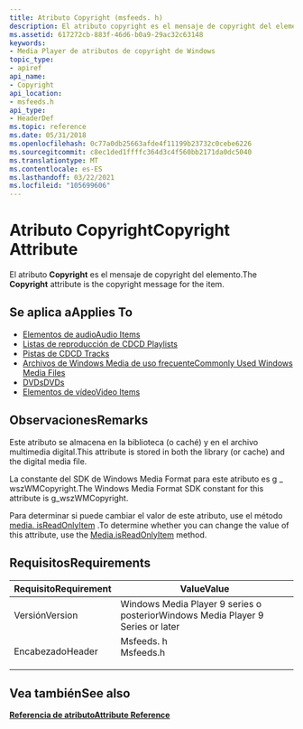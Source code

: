 ```yaml
---
title: Atributo Copyright (msfeeds. h)
description: El atributo copyright es el mensaje de copyright del elemento.
ms.assetid: 617272cb-883f-46d6-b0a9-29ac32c63148
keywords:
- Media Player de atributos de copyright de Windows
topic_type:
- apiref
api_name:
- Copyright
api_location:
- msfeeds.h
api_type:
- HeaderDef
ms.topic: reference
ms.date: 05/31/2018
ms.openlocfilehash: 0c77a0db25663afde4f11199b23732c0cebe6226
ms.sourcegitcommit: c8ec1ded1ffffc364d3c4f560bb2171da0dc5040
ms.translationtype: MT
ms.contentlocale: es-ES
ms.lasthandoff: 03/22/2021
ms.locfileid: "105699606"
---
```

# <a name="copyright-attribute"></a><span data-ttu-id="9e749-104">Atributo Copyright</span><span class="sxs-lookup"><span data-stu-id="9e749-104">Copyright Attribute</span></span>

<span data-ttu-id="9e749-105">El atributo **Copyright** es el mensaje de copyright del elemento.</span><span class="sxs-lookup"><span data-stu-id="9e749-105">The **Copyright** attribute is the copyright message for the item.</span></span>

## <a name="applies-to"></a><span data-ttu-id="9e749-106">Se aplica a</span><span class="sxs-lookup"><span data-stu-id="9e749-106">Applies To</span></span>

-   [<span data-ttu-id="9e749-107">Elementos de audio</span><span class="sxs-lookup"><span data-stu-id="9e749-107">Audio Items</span></span>](audio-item-attributes.md)
-   [<span data-ttu-id="9e749-108">Listas de reproducción de CD</span><span class="sxs-lookup"><span data-stu-id="9e749-108">CD Playlists</span></span>](cd-playlist-attributes.md)
-   [<span data-ttu-id="9e749-109">Pistas de CD</span><span class="sxs-lookup"><span data-stu-id="9e749-109">CD Tracks</span></span>](cd-track-attributes.md)
-   [<span data-ttu-id="9e749-110">Archivos de Windows Media de uso frecuente</span><span class="sxs-lookup"><span data-stu-id="9e749-110">Commonly Used Windows Media Files</span></span>](commonly-used-windows-media-file-attributes.md)
-   [<span data-ttu-id="9e749-111">DVDs</span><span class="sxs-lookup"><span data-stu-id="9e749-111">DVDs</span></span>](dvd-attributes.md)
-   [<span data-ttu-id="9e749-112">Elementos de vídeo</span><span class="sxs-lookup"><span data-stu-id="9e749-112">Video Items</span></span>](video-item-attributes.md)

## <a name="remarks"></a><span data-ttu-id="9e749-113">Observaciones</span><span class="sxs-lookup"><span data-stu-id="9e749-113">Remarks</span></span>

<span data-ttu-id="9e749-114">Este atributo se almacena en la biblioteca (o caché) y en el archivo multimedia digital.</span><span class="sxs-lookup"><span data-stu-id="9e749-114">This attribute is stored in both the library (or cache) and the digital media file.</span></span>

<span data-ttu-id="9e749-115">La constante del SDK de Windows Media Format para este atributo es g \_ wszWMCopyright.</span><span class="sxs-lookup"><span data-stu-id="9e749-115">The Windows Media Format SDK constant for this attribute is g\_wszWMCopyright.</span></span>

<span data-ttu-id="9e749-116">Para determinar si puede cambiar el valor de este atributo, use el método [media. isReadOnlyItem](media-isreadonlyitem.md) .</span><span class="sxs-lookup"><span data-stu-id="9e749-116">To determine whether you can change the value of this attribute, use the [Media.isReadOnlyItem](media-isreadonlyitem.md) method.</span></span>

## <a name="requirements"></a><span data-ttu-id="9e749-117">Requisitos</span><span class="sxs-lookup"><span data-stu-id="9e749-117">Requirements</span></span>



| <span data-ttu-id="9e749-118">Requisito</span><span class="sxs-lookup"><span data-stu-id="9e749-118">Requirement</span></span> | <span data-ttu-id="9e749-119">Value</span><span class="sxs-lookup"><span data-stu-id="9e749-119">Value</span></span> |
|--------------------|--------------------------------------------------------------------------------------|
| <span data-ttu-id="9e749-120">Versión</span><span class="sxs-lookup"><span data-stu-id="9e749-120">Version</span></span><br/> | <span data-ttu-id="9e749-121">Windows Media Player 9 series o posterior</span><span class="sxs-lookup"><span data-stu-id="9e749-121">Windows Media Player 9 Series or later</span></span><br/>                                    |
| <span data-ttu-id="9e749-122">Encabezado</span><span class="sxs-lookup"><span data-stu-id="9e749-122">Header</span></span><br/>  | <dl> <span data-ttu-id="9e749-123"><dt>Msfeeds. h</dt></span><span class="sxs-lookup"><span data-stu-id="9e749-123"><dt>Msfeeds.h</dt></span></span> </dl> |



## <a name="see-also"></a><span data-ttu-id="9e749-124">Vea también</span><span class="sxs-lookup"><span data-stu-id="9e749-124">See also</span></span>

<dl> <dt>

[<span data-ttu-id="9e749-125">**Referencia de atributo**</span><span class="sxs-lookup"><span data-stu-id="9e749-125">**Attribute Reference**</span></span>](attribute-reference.md)
</dt> </dl>

 

 





